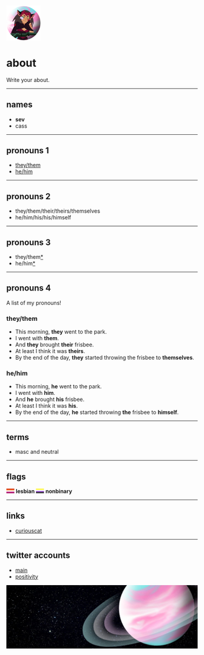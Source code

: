 <img src="icon.png" width=90 />

# about

Write your about.

----------------------

## names
- **sev**
- cass

----------------------

## pronouns 1
- [they/them](theythem.png)
- [he/him](hehim.png)

----------------------

## pronouns 2
- they/them/their/theirs/themselves
- he/him/his/his/himself

----------------------

## pronouns 3
- they/them<a href="/" title="they/them/their/theirs/themselves">*</a>
- he/him<a href="/" title="This morning, he went to the park. I went with him. And he brought his frisbee. At least I think it was his. By the end of the day, he started throwing the frisbee to himself.">*</a>

----------------------

## pronouns 4
A list of my pronouns!

### **they/them**

- This morning, **they** went to the park. 
- I went with **them**. 
- And **they** brought **their**  frisbee. 
- At least I think it was **theirs**. 
- By the end of the day, **they** started throwing the frisbee to **themselves**.

### **he/him**

- This morning, **he** went to the park. 
- I went with **him**. 
- And **he** brought **his** frisbee. 
- At least I think it was **his**. 
- By the end of the day, **he** started throwing **the** frisbee to **himself**.

----------------------

## terms
- masc and neutral

----------------------

## flags
<img src="lesbian.png" width=21 /> **lesbian** <img src="nonbinary.png" width=21 /> **nonbinary**

----------------------

## links
- [curiouscat](http://curiouscat.qa/theybian)

----------------------

## twitter accounts
- [main](http://twitter.com/theybian)
- [positivity](http://twitter.com/agenderlesbians)

![image](header.jpg)
